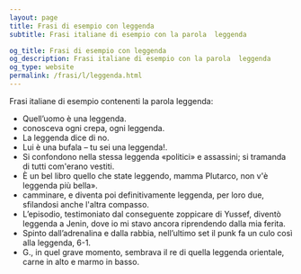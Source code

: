 ```yaml
---
layout: page
title: Frasi di esempio con leggenda 
subtitle: Frasi italiane di esempio con la parola  leggenda

og_title: Frasi di esempio con leggenda 
og_description: Frasi italiane di esempio con la parola  leggenda
og_type: website
permalink: /frasi/l/leggenda.html
---
```


Frasi italiane di esempio contenenti la parola leggenda:


- Quell’uomo è una leggenda.
- conosceva ogni crepa, ogni leggenda.
- La leggenda dice di no.
- Lui è una bufala – tu sei una leggenda!.
- Si confondono nella stessa leggenda «politici» e assassini; si tramanda di tutti com'erano vestiti.
- È un bel libro quello che state leggendo, mamma Plutarco, non v'è leggenda più bella».
- camminare, e diventa poi definitivamente leggenda, per loro due, sfilandosi anche l'altra compasso.
- L’episodio, testimoniato dal conseguente zoppicare di Yussef, diventò leggenda a Jenin, dove io mi stavo ancora riprendendo dalla mia ferita.
- Spinto dall’adrenalina e dalla rabbia, nell’ultimo set il punk fa un culo così alla leggenda, 6-1.
- G., in quel grave momento, sembrava il re di quella leggenda orientale, carne in alto e marmo in basso.
